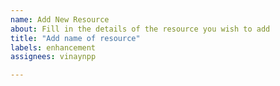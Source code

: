 ```yaml
---
name: Add New Resource
about: Fill in the details of the resource you wish to add
title: "Add name of resource"
labels: enhancement
assignees: vinaynpp

---
```



